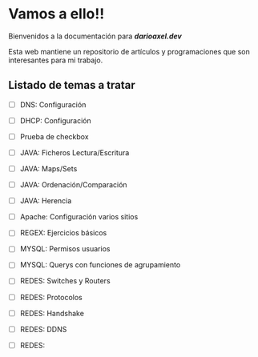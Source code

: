 # Vamos a ello!! 

Bienvenidos a la documentación para ***darioaxel.dev***

Esta web mantiene un repositorio de artículos y programaciones que son interesantes para mi trabajo. 

## Listado de temas a tratar

- [ ] DNS: Configuración
- [ ] DHCP: Configuración  
- [ ] Prueba de checkbox
- [ ] JAVA: Ficheros Lectura/Escritura
- [ ] JAVA: Maps/Sets
- [ ] JAVA: Ordenación/Comparación
- [ ] JAVA: Herencia
- [ ] Apache: Configuración varios sitios
- [ ] REGEX: Ejercicios básicos
- [ ] MYSQL: Permisos usuarios
- [ ] MYSQL: Querys con funciones de agrupamiento
- [ ] REDES: Switches y Routers
- [ ] REDES: Protocolos
- [ ] REDES: Handshake
- [ ] REDES: DDNS
- [ ] REDES: 


